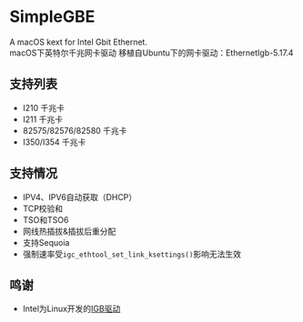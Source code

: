 # SimpleGBE
A macOS kext for Intel Gbit Ethernet.<br/>
macOS下英特尔千兆网卡驱动
移植自Ubuntu下的网卡驱动：EthernetIgb-5.17.4

## 支持列表
* I210 千兆卡
* I211 千兆卡
* 82575/82576/82580 千兆卡
* I350/I354 千兆卡

## 支持情况
* IPV4、IPV6自动获取（DHCP）
* TCP校验和
* TSO和TSO6
* 网线热插拔&插拔后重分配
* 支持Sequoia
* 强制速率受`igc_ethtool_set_link_ksettings()`影响无法生效

## 鸣谢
* Intel为Linux开发的[IGB驱动](https://www.intel.com/content/www/us/en/download/14098/intel-network-adapter-driver-for-82575-6-82580-i350-and-i210-211-based-gigabit-network-connections-for-linux.html)
